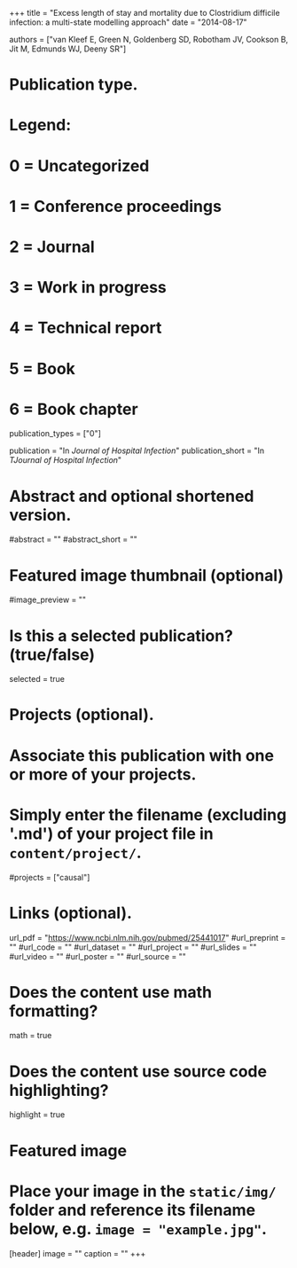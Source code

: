 +++
title = "Excess length of stay and mortality due to Clostridium difficile infection: a multi-state modelling approach"
date = "2014-08-17"

authors = ["van Kleef E, Green N, Goldenberg SD, Robotham JV, Cookson B, Jit M, Edmunds WJ, Deeny SR"]

# Publication type.
# Legend:
# 0 = Uncategorized
# 1 = Conference proceedings
# 2 = Journal
# 3 = Work in progress
# 4 = Technical report
# 5 = Book
# 6 = Book chapter
publication_types = ["0"]

publication = "In *Journal of Hospital Infection*"
publication_short = "In *TJournal of Hospital Infection*"

# Abstract and optional shortened version.
#abstract = ""
#abstract_short = ""

# Featured image thumbnail (optional)
#image_preview = ""

# Is this a selected publication? (true/false)
selected = true

# Projects (optional).
#   Associate this publication with one or more of your projects.
#   Simply enter the filename (excluding '.md') of your project file in `content/project/`.
#projects = ["causal"]

# Links (optional).
url_pdf = "https://www.ncbi.nlm.nih.gov/pubmed/25441017"
#url_preprint = ""
#url_code = ""
#url_dataset = ""
#url_project = ""
#url_slides = ""
#url_video = ""
#url_poster = ""
#url_source = ""

# Does the content use math formatting?
math = true

# Does the content use source code highlighting?
highlight = true

# Featured image
# Place your image in the `static/img/` folder and reference its filename below, e.g. `image = "example.jpg"`.
[header]
image = ""
caption = ""
+++
